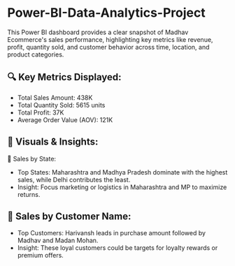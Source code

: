 # Power-BI-Data-Analytics-Project
This Power BI dashboard provides a clear snapshot of Madhav Ecommerce's sales performance, highlighting key metrics like revenue, profit, quantity sold, and customer behavior across time, location, and product categories.
## 🔍 Key Metrics Displayed:
* Total Sales Amount: 438K
* Total Quantity Sold: 5615 units
* Total Profit: 37K
* Average Order Value (AOV): 121K
## 📌 Visuals & Insights:
📍 Sales by State:
* Top States: Maharashtra and Madhya Pradesh dominate with the highest sales, while Delhi contributes the least.
* Insight: Focus marketing or logistics in Maharashtra and MP to maximize returns.
## 🧑 Sales by Customer Name:
* Top Customers: Harivansh leads in purchase amount followed by Madhav and Madan Mohan.
* Insight: These loyal customers could be targets for loyalty rewards or premium offers.
